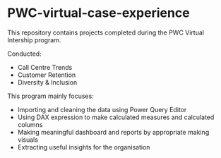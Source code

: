 # PWC-virtual-case-experience

This repository contains projects completed during the PWC Virtual Intership program.

Conducted:

- Call Centre Trends
- Customer Retention
- Diversity & Inclusion


This program mainly focuses:

- Importing and cleaning the data using Power Query Editor
- Using DAX expression to make calculated measures and calculated columns
- Making meaningful dashboard and reports by appropriate  making visuals
- Extracting useful insights for the organisation
